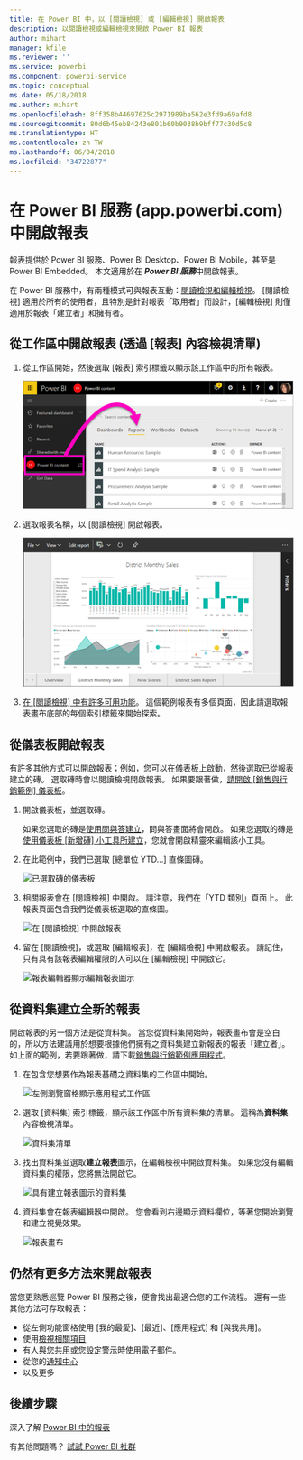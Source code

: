 ```yaml
---
title: 在 Power BI 中，以 [閱讀檢視] 或 [編輯檢視] 開啟報表
description: 以閱讀檢視或編輯檢視來開啟 Power BI 報表
author: mihart
manager: kfile
ms.reviewer: ''
ms.service: powerbi
ms.component: powerbi-service
ms.topic: conceptual
ms.date: 05/18/2018
ms.author: mihart
ms.openlocfilehash: 8ff358b44697625c2971989ba562e3fd9a69afd8
ms.sourcegitcommit: 80d6b45eb84243e801b60b9038b9bff77c30d5c8
ms.translationtype: HT
ms.contentlocale: zh-TW
ms.lasthandoff: 06/04/2018
ms.locfileid: "34722877"
---
```

# <a name="open-a-report-in-power-bi-service-apppowerbicom"></a>在 Power BI 服務 (app.powerbi.com) 中開啟報表
報表提供於 Power BI 服務、Power BI Desktop、Power BI Mobile，甚至是 Power BI Embedded。 本文適用於在 ***Power BI 服務***中開啟報表。

在 Power BI 服務中，有兩種模式可與報表互動：[閱讀檢視和編輯檢視](service-reading-view-and-editing-view.md)。 [閱讀檢視] 適用於所有的使用者，且特別是針對報表「取用者」而設計，[編輯檢視] 則僅適用於報表「建立者」和擁有者。 

## <a name="open-a-report-from-a-workspace-via-the-reports-content-view-list"></a>從工作區中開啟報表 (透過 [報表] 內容檢視清單)

1. 從工作區開始，然後選取 [報表] 索引標籤以顯示該工作區中的所有報表。  
   
   ![工作區的 [報表] 索引標籤](media/service-report-open/power-bi-open-report.png)
2. 選取報表名稱，以 [閱讀檢視] 開啟報表。  
   
    ![[閱讀檢視] 中的報表](media/service-report-open/power-bi-reading-view.png)
3. [在 [閱讀檢視] 中有許多可用功能](service-reading-view-and-editing-view.md)。  這個範例報表有多個頁面，因此請選取報表畫布底部的每個索引標籤來開始探索。 

## <a name="open-a-report-from-a-dashboard"></a>從儀表板開啟報表
有許多其他方式可以開啟報表；例如，您可以在儀表板上啟動，然後選取已從報表建立的磚。  選取磚時會以閱讀檢視開啟報表。 如果要跟著做，[請開啟 [銷售與行銷範例] 儀表板](sample-datasets.md)。

1. 開啟儀表板，並選取磚。

   如果您選取的磚是[使用問與答建立](service-dashboard-pin-tile-from-q-and-a.md)，問與答畫面將會開啟。 如果您選取的磚是[使用儀表板 [新增磚] 小工具所建立](service-dashboard-add-widget.md)，您就會開啟精靈來編輯該小工具。  

2.  在此範例中，我們已選取 [總單位 YTD...] 直條圖磚。

    ![已選取磚的儀表板](media/service-report-open/power-bi-dashboard.png)

3.  相關報表會在 [閱讀檢視] 中開啟。 請注意，我們在「YTD 類別」頁面上。 此報表頁面包含我們從儀表板選取的直條圖。

    ![在 [閱讀檢視] 中開啟報表](media/service-report-open/power-bi-report.png)

4. 留在 [閱讀檢視]，或選取 [編輯報表]，在 [編輯檢視] 中開啟報表。 請記住，只有具有該報表編輯權限的人可以在 [編輯檢視] 中開啟它。

    ![報表編輯器顯示編輯報表圖示](media/service-report-open/power-bi-edit-report.png)

## <a name="create-a-brand-new-report-from-a-dataset"></a>從資料集建立全新的報表
開啟報表的另一個方法是從資料集。 當您從資料集開始時，報表畫布會是空白的，所以方法建議用於想要根據他們擁有之資料集建立新報表的報表「建立者」。 如上面的範例，若要跟著做，請下載[銷售與行銷範例應用程式](sample-datasets.md)。

1. 在包含您想要作為報表基礎之資料集的工作區中開始。

   ![左側瀏覽窗格顯示應用程式工作區](media/service-report-open/power-bi-workspace.png)

2. 選取 [資料集] 索引標籤，顯示該工作區中所有資料集的清單。 這稱為**資料集**內容檢視清單。
   
   ![資料集清單](media/service-report-open/power-bi-dataset.png)

1. 找出資料集並選取**建立報表**圖示，在編輯檢視中開啟資料集。 如果您沒有編輯資料集的權限，您將無法開啟它。 
   
    ![具有建立報表圖示的資料集](media/service-report-open/power-bi-create-report.png)

3. 資料集會在報表編輯器中開啟。 您會看到右邊顯示資料欄位，等著您開始瀏覽和建立視覺效果。 

   ![報表畫布](media/service-report-open/power-bi-blank-canvas.png)

##  <a name="still-more-ways-to-open-a-report"></a>仍然有更多方法來開啟報表
當您更熟悉巡覽 Power BI 服務之後，便會找出最適合您的工作流程。 還有一些其他方法可存取報表：
- 從左側功能窗格使用 [我的最愛]、[最近]、[應用程式] 和 [與我共用]。 
- 使用[檢視相關項目](service-related-content.md)
- 有人[與您共用](service-share-reports.md)或您[設定警示](service-set-data-alerts.md)時使用電子郵件。    
- 從您的[通知中心](service-notification-center.md)    
- 以及更多

## <a name="next-steps"></a>後續步驟
深入了解 [Power BI 中的報表](service-reports.md)

有其他問題嗎？ [試試 Power BI 社群](http://community.powerbi.com/)  

